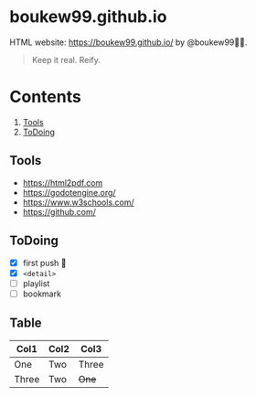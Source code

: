 # boukew99.github.io 
HTML website: https://boukew99.github.io/  by @boukew99🧘‍♂️.
> Keep it real. Reify.


# Contents
1. [Tools](#tools)
2. [ToDoing](#todoing)

## Tools
* https://html2pdf.com
* https://godotengine.org/
* https://www.w3schools.com/
* https://github.com/

## ToDoing
- [x] first push :rocket:
- [x] `<detail>`
- [ ] playlist
- [ ] bookmark
  
## Table
Col1 | Col2 | Col3
-----|------|------
One | Two | Three
Three | Two | ~~One~~

